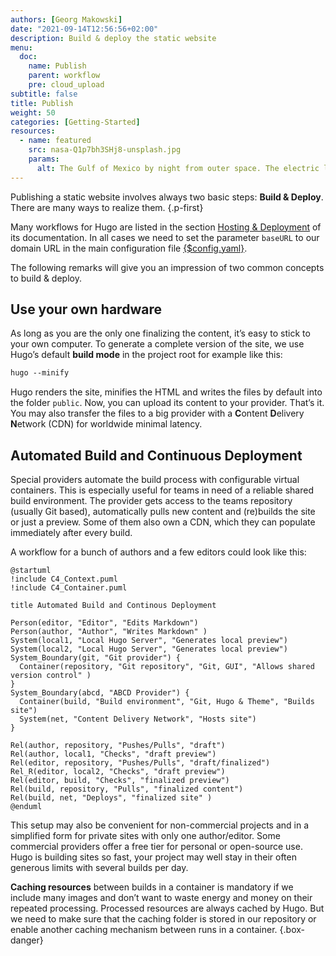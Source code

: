```yaml
---
authors: [Georg Makowski]
date: "2021-09-14T12:56:56+02:00"
description: Build & deploy the static website
menu:
  doc:
    name: Publish
    parent: workflow
    pre: cloud_upload
subtitle: false
title: Publish
weight: 50
categories: [Getting-Started]
resources: 
  - name: featured
    src: nasa-Q1p7bh3SHj8-unsplash.jpg
    params:
      alt: The Gulf of Mexico by night from outer space. The electric lightning appears as a global net.
---
```


Publishing a static website involves always two basic steps: **Build & Deploy**. There are many ways to realize them.
{.p-first} <!--more-->

Many workflows for Hugo are listed in the section [Hosting & Deployment][hd] of its documentation. In all cases we need to set the parameter `baseURL` to our domain URL in the main configuration file [{$config.yaml}](/doc/appendix/config/hugoyaml#6).

The following remarks will give you an impression of two common concepts to build & deploy.

## Use your own hardware

As long as you are the only one finalizing the content, it’s easy to stick to your own computer. To generate a complete version of the site, we use Hugo’s default **build mode** in the project root for example like this:

```md {.left-in}
hugo --minify
```

Hugo renders the site, minifies the HTML and writes the files by default into the folder `public`. Now, you can upload its content to your provider. That’s it. You may also transfer the files to a big provider with a **C**ontent **D**elivery **N**etwork (CDN) for worldwide minimal latency.

## Automated Build and Continuous Deployment

Special providers automate the build process with configurable virtual containers. This is especially useful for teams in need of a reliable shared build environment. The provider gets access to the teams repository (usually Git based), automatically pulls new content and (re)builds the site or just a preview. Some of them also own a CDN, which they can populate immediately after every build.

A workflow for a bunch of authors and a few editors could look like this:

```kroki {type=plantuml}
@startuml
!include C4_Context.puml
!include C4_Container.puml

title Automated Build and Continous Deployment

Person(editor, "Editor", "Edits Markdown")
Person(author, "Author", "Writes Markdown" )
System(local1, "Local Hugo Server", "Generates local preview")
System(local2, "Local Hugo Server", "Generates local preview")
System_Boundary(git, "Git provider") {
  Container(repository, "Git repository", "Git, GUI", "Allows shared version control" )
}
System_Boundary(abcd, "ABCD Provider") {
  Container(build, "Build environment", "Git, Hugo & Theme", "Builds site")
  System(net, "Content Delivery Network", "Hosts site")
}

Rel(author, repository, "Pushes/Pulls", "draft")
Rel(author, local1, "Checks", "draft preview")
Rel(editor, repository, "Pushes/Pulls", "draft/finalized")
Rel_R(editor, local2, "Checks", "draft preview")
Rel(editor, build, "Checks", "finalized preview")
Rel(build, repository, "Pulls", "finalized content")
Rel(build, net, "Deploys", "finalized site" )
@enduml
```

This setup may also be convenient for non-commercial projects and in a simplified form for private sites with only one author/editor. Some commercial providers offer a free tier for personal or open-source use. Hugo is building sites so fast, your project may well stay in their often generous limits with several builds per day.

**Caching resources** between builds in a container is mandatory if we include many images and don’t want to waste energy and money on their repeated processing. Processed resources are always cached by Hugo. But we need to make sure that the caching folder is stored in our repository or enable another caching mechanism between runs in a container.
{.box-danger}

[hd]: https://gohugo.io/hosting-and-deployment/
